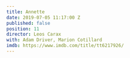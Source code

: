 ```yaml
---
title: Annette
date: 2019-07-05 11:17:00 Z
published: false
position: 11
director: Leos Carax
with: Adam Driver, Marion Cotillard
imdb: https://www.imdb.com/title/tt6217926/
---
```


